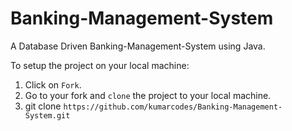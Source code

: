 # Banking-Management-System
A Database Driven Banking-Management-System using Java.

To setup the project on your local machine:

 1. Click on `Fork`.
 2. Go to your fork and `clone` the project to your local machine.
 3. git clone `https://github.com/kumarcodes/Banking-Management-System.git`

